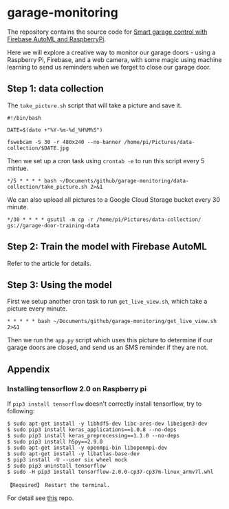 # garage-monitoring
The repository contains the source code for [Smart garage control with Firebase AutoML and RaspberryPi](https://medium.com/firebase-developers/smart-garage-control-with-firebase-automl-vision-edge-and-raspberrypi-834fa0eaa7c6).

Here we will explore a creative way to monitor our garage doors - using a Raspberry Pi, Firebase, and a web camera, with some magic using machine learning to send us reminders when we forget to close our garage door. 

## Step 1: data collection

The `take_picture.sh` script that will take a picture and save it.

```
#!/bin/bash

DATE=$(date +"%Y-%m-%d_%H%M%S")

fswebcam -S 30 -r 480x240 --no-banner /home/pi/Pictures/data-collection/$DATE.jpg
```

Then we set up a cron task using `crontab -e` to run this script every 5 mintue.

```
*/5 * * * * bash ~/Documents/github/garage-monitoring/data-collection/take_picture.sh 2>&1
```

We can also upload all pictures to a Google Cloud Storage bucket every 30 minute.

```
*/30 * * * * gsutil -m cp -r /home/pi/Pictures/data-collection/ gs://garage-door-training-data
```


## Step 2: Train the model with Firebase AutoML
Refer to the article for details.

## Step 3: Using the model
First we setup another cron task to run `get_live_view.sh`, which take a picture every minute.

```
* * * * * bash ~/Documents/github/garage-monitoring/get_live_view.sh 2>&1
```

Then we run the `app.py` script which uses this picture to determine if our garage doors are closed, and send us an SMS reminder if they are not.


## Appendix 
### Installing tensorflow 2.0 on Raspberry pi

If `pip3 install tensorflow` doesn't correctly install tensorflow, try to following:

```
$ sudo apt-get install -y libhdf5-dev libc-ares-dev libeigen3-dev
$ sudo pip3 install keras_applications==1.0.8 --no-deps
$ sudo pip3 install keras_preprocessing==1.1.0 --no-deps
$ sudo pip3 install h5py==2.9.0
$ sudo apt-get install -y openmpi-bin libopenmpi-dev
$ sudo apt-get install -y libatlas-base-dev
$ pip3 install -U --user six wheel mock
$ sudo pip3 uninstall tensorflow
$ sudo -H pip3 install tensorflow-2.0.0-cp37-cp37m-linux_armv7l.whl

【Required】 Restart the terminal.

```

For detail see [this](https://github.com/PINTO0309/Tensorflow-bin) repo.


